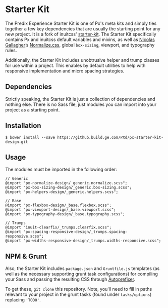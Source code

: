 # Starter Kit

The Predix Experience Starter Kit is one of Px's meta kits and simply ties together a few key dependencies that are usually the starting point for any new project. It is a fork of inuitcss' [starter-kit](https://github.com/inuitcss/starter-kit). The Starter Kit specifically contains Px and inuitcss default variables and mixins, as well as [Nicolas Gallagher](https://twitter.com/necolas)’s [Normalize.css](https://github.com/necolas/normalize.css), global `box-sizing`, viewport, and typography rules.

Additionally, the Starter Kit includes unobtrusive helper and trump classes for use within a project. This enables by default utilities to help with responsive implementation and micro spacing strategies.

## Dependencies

Strictly speaking, the Starter Kit is just a collection of dependencies and nothing else. There is no Sass file, just modules you can import into your project as a starting point.

## Installation

    $ bower install --save https://github.build.ge.com/PXd/px-starter-kit-design.git

## Usage

The modules must be imported in the following order:

    // Generic
    @import "px-normalize-design/_generic.normalize.scss";
    @import "px-box-sizing-design/_generic.box-sizing.scss";
    @import "px-helpers-design/_generic.helpers.scss";
    
    // Base
    @import "px-flexbox-design/_base.flexbox.scss";
    @import "px-viewport-design/_base.viewport.scss";
    @import "px-typography-design/_base.typography.scss";
    
    // Trumps
    @import "inuit-clearfix/_trumps.clearfix.scss";
    @import "px-spacing-responsive-design/_trumps.spacing-responsive.scss";
    @import "px-widths-responsive-design/_trumps.widths-responsive.scss";

## NPM & Grunt

Also, the Starter Kit includes `package.json` and `Gruntfile.js` templates (as well as the necessary supporting grunt task configurations) for compiling your Sass and passing the resulting CSS through [Autoprefixer](https://github.com/postcss/autoprefixer).

To get these, `git clone` this repository. Note, you'll need to fill in paths relevant to your project in the grunt tasks (found under `tasks/options`) replacing `'TODO'`.
